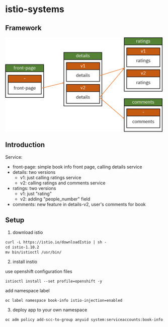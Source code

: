 # istio-systems

## Framework
<img src="https://raw.githubusercontent.com/AniChikage/istio-examples/main/assets/book-info.png" width = "500" height = "300" alt="" align=center />

## Introduction

Service:
+ front-page: simple book info front page, calling details service
+ details: two versions
  + v1: just calling ratings service
  + v2: calling ratings and comments service
+ ratings: two versions
  + v1: just "rating"
  + v2: adding "people_number" field
+ comments: new feature in details-v2, user's comments for book

## Setup

1. download istio

```
curl -L https://istio.io/downloadIstio | sh -
cd istio-1.10.2
mv bin/istioctl /usr/bin/
```

2. install instio

use openshift configuration files
```
istioctl install --set profile=openshift -y
```

add namespace label
```
oc label namespace book-info istio-injection=enabled
```

3. deploy app to your own namespace

```
oc adm policy add-scc-to-group anyuid system:serviceaccounts:book-info
```

